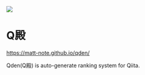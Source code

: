 ![](https://github.com/matt-note/qden/workflows/Create%20Monthly%20Ranking/badge.svg)

# Q殿

https://matt-note.github.io/qden/

Qden(Q殿) is auto-generate ranking system for Qiita.

<!--
Detail is written in article below. (Japanese)

- [Qiita殿堂入りアプリを作りました（二番煎じ）]()
-->
